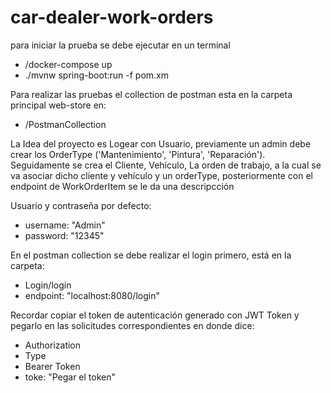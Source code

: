 # car-dealer-work-orders

para iniciar la prueba se debe ejecutar en un terminal
- /docker-compose up
- ./mvnw spring-boot:run -f pom.xm

Para realizar las pruebas el collection de postman esta en la carpeta principal web-store en:
 - /PostmanCollection

La Idea del proyecto es Logear con Usuario, previamente un admin debe crear los OrderType ('Mantenimiento',
'Pintura', 'Reparación'). Seguidamente se crea el Cliente, Vehículo, La orden de trabajo, a la cual se
va asociar dicho cliente y vehículo y un orderType, posteriormente con el endpoint de WorkOrderItem 
se le da una descripcción

Usuario y contraseña por defecto:
 - username: "Admin"
 - password: "12345"

En el postman collection se debe realizar el login primero, está en la carpeta:
 - Login/login
 - endpoint: "localhost:8080/login"

Recordar copiar el token de autenticación generado con JWT Token y
pegarlo en las solicitudes correspondientes en donde dice:
 - Authorization
 - Type
 - Bearer Token
 - toke: "Pegar el token"
